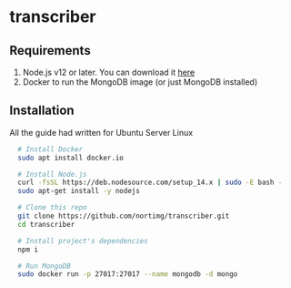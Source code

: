 # transcriber

## Requirements
1. Node.js v12 or later. You can download it [here](https://github.com/nodesource/distributions#installation-instructions)
2. Docker to run the MongoDB image (or just MongoDB installed)

## Installation
All the guide had written for Ubuntu Server Linux 

```bash
  # Install Docker
  sudo apt install docker.io

  # Install Node.js
  curl -fsSL https://deb.nodesource.com/setup_14.x | sudo -E bash -
  sudo apt-get install -y nodejs

  # Clone this repo
  git clone https://github.com/nortimg/transcriber.git
  cd transcriber

  # Install project's dependencies
  npm i

  # Run MongoDB
  sudo docker run -p 27017:27017 --name mongodb -d mongo
```
